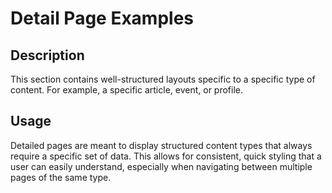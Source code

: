 # Detail Page Examples

## Description
This section contains well-structured layouts specific to a specific type of content. For example, a specific article, event, or profile.

## Usage
Detailed pages are meant to display structured content types that always require a specific set of data. This allows for consistent, quick styling that a user can easily understand, especially when navigating between multiple pages of the same type.
